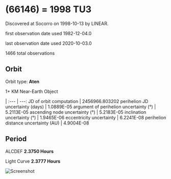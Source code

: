 # (66146) = 1998 TU3

Discovered at Socorro on 1998-10-13 by LINEAR.

first observation date used	1982-12-04.0

last observation date used	2020-10-03.0

1466 total observations

## Orbit

Orbit type: **Aten**

1+ KM Near-Earth Object

| :--- | ---:
JD of orbit computation		                |	2456966.803202
perihelion JD uncertainty (days)          |	1.0889E-05
argument of perihelion uncertainty (°)    |	5.2113E-05
ascending node uncertainty (°)	          |	5.2183E-05
inclination uncertainty (°)	              |	1.9465E-06
eccentricity uncertainty	                |	6.2241E-08
perihelion distance uncertainty (AU)	    | 4.9004E-08

## Period
ALCDEF 		    **2.3750 Hours**

Light Curve	  **2.3777 Hours**

![Screenshot](https://github.com/renefiedel/MASTER-THESIS/blob/bbd2297a37eeabc895341f0800760fc8a96c3c90/Project/Asteroids%20NEAs/New%20NEA's/1998%20TU3/Light%20curve.png)

